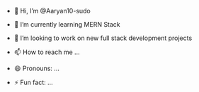 - 👋 Hi, I’m @Aaryan10-sudo
  
- 🌱 I’m currently learning MERN Stack
- 💞️ I’m looking to work on new full stack development projects
- 📫 How to reach me ...
- 😄 Pronouns: ...
- ⚡ Fun fact: ...

<!---
Aaryan10-sudo/Aaryan10-sudo is a ✨ special ✨ repository because its `README.md` (this file) appears on your GitHub profile.
You can click the Preview link to take a look at your changes.
--->
